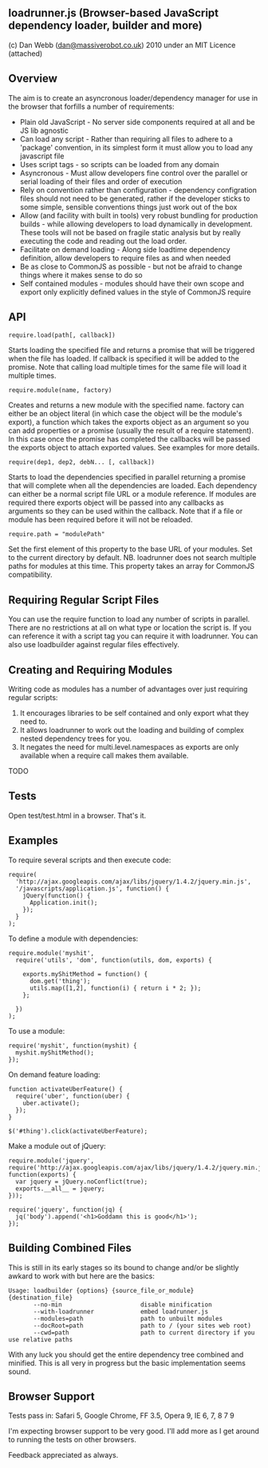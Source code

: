 loadrunner.js (Browser-based JavaScript dependency loader, builder and more)
---------------------------------------------------------------------

(c) Dan Webb (dan@massiverobot.co.uk) 2010 under an MIT Licence (attached)

Overview
--------

The aim is to create an asyncronous loader/dependency manager for use in the browser that forfills a number of requirements:

* Plain old JavaScript - No server side components required at all and be JS lib agnostic
* Can load any script -  Rather than requiring all files to adhere to a 'package' convention, in its simplest form it must allow you to load any javascript file
* Uses script tags - so scripts can be loaded from any domain
* Asyncronous - Must allow developers fine control over the parallel or serial loading of their files and order of execution
* Rely on convention rather than configuration - dependency configration files should not need to be generated, rather if the developer sticks to some simple, sensible conventions things just work out of the box
* Allow (and facility with built in tools) very robust bundling for production builds - while allowing developers to load dynamically in development.  These tools will not be based on fragile static analysis but by really executing the code and reading out the load order.
* Facilitate on demand loading - Along side loadtime dependency definition, allow developers to require files as and when needed
* Be as close to CommonJS as possible - but not be afraid to change things where it makes sense to do so
* Self contained modules - modules should have their own scope and export only explicitly defined values in the style of CommonJS require

API
---

    require.load(path[, callback])
    
Starts loading the specified file and returns a promise that will be triggered when the file has loaded.  If callback is specified it will be added to the promise.  Note that calling load multiple times for the same file will load it multiple times.

    require.module(name, factory)
    
Creates and returns a new module with the specified name.  factory can either be an object literal (in which case the object will be the module's export), a function which takes the exports object as an argument so you can add properties or a promise (usually the result of a require statement).  In this case once the promise has completed the callbacks will be passed the exports object to attach exported values.  See examples for more details.

    require(dep1, dep2, debN... [, callback])
    
Starts to load the dependencies specified in parallel returning a promise that will complete when all the dependencies are loaded.  Each dependency can either be a normal script file URL or a module reference.  If modules are required there exports object will be passed into any callbacks as arguments so they can be used within the callback.  Note that if a file or module has been required before it will not be reloaded.

    require.path = "modulePath"
    
Set the first element of this property to the base URL of your modules.  Set to the current directory by default. NB.  loadrunner does not search multiple paths for modules at this time.  This property takes an array for CommonJS compatibility.

Requiring Regular Script Files
------------------------------

You can use the require function to load any number of scripts in parallel.  There are no restrictions at all on what type or location the script is.  If you can reference it with a script tag you can require it with loadrunner.  You can also use loadbuilder against regular files effectively.

Creating and Requiring Modules
------------------------------

Writing code as modules has a number of advantages over just requiring regular scripts:

  1. It encourages libraries to be self contained and only export what they need to.
  2. It allows loadrunner to work out the loading and building of complex nested dependency trees for you.
  3. It negates the need for multi.level.namespaces as exports are only available when a require call makes them available.
  
TODO

Tests
-----

Open test/test.html in a browser.  That's it.


Examples
--------

To require several scripts and then execute code:

    require(
      'http://ajax.googleapis.com/ajax/libs/jquery/1.4.2/jquery.min.js',
      '/javascripts/application.js', function() {
        jQuery(function() {
          Application.init();
        });
      }
    );
    
To define a module with dependencies:

    require.module('myshit', 
      require('utils', 'dom', function(utils, dom, exports) {
        
        exports.myShitMethod = function() {
          dom.get('thing');
          utils.map([1,2], function(i) { return i * 2; });
        };
        
      })
    );
    
To use a module:

    require('myshit', function(myshit) {
      myshit.myShitMethod();
    });
    
On demand feature loading:

    function activateUberFeature() {
      require('uber', function(uber) {
        uber.activate();
      });
    }
    
    $('#thing').click(activateUberFeature);
    
Make a module out of jQuery:

    require.module('jquery', require('http://ajax.googleapis.com/ajax/libs/jquery/1.4.2/jquery.min.js', function(exports) {
      var jquery = jQuery.noConflict(true);
      exports.__all__ = jquery;
    }));
  
    require('jquery', function(jq) {
      jq('body').append('<h1>Goddamn this is good</h1>');
    });

    
Building Combined Files
-----------------------

This is still in its early stages so its bound to change and/or be slightly awkard to work with but here are the basics:

    Usage: loadbuilder {options} {source_file_or_module} {destination_file}
           --no-min                      disable minification
           --with-loadrunner             embed loadrunner.js
           --modules=path                path to unbuilt modules
           --docRoot=path                path to / (your sites web root)
           --cwd=path                    path to current directory if you use relative paths

With any luck you should get the entire dependency tree combined and minified. This is all very in progress but the basic implementation seems sound.

Browser Support
---------------

Tests pass in: Safari 5, Google Chrome, FF 3.5, Opera 9, IE 6, 7, 8 7 9

I'm expecting browser support to be very good.  I'll add more as I get around to running the tests on other browsers.

Feedback appreciated as always.